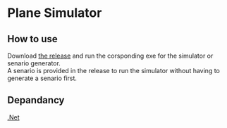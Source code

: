 # Plane Simulator

## How to use

Download [the release](https://github.com/Styx-24/Plane-Simulator/releases/tag/first) and run the corsponding exe for the simulator or senario generator.  
A senario is provided in the release to run the simulator without having to generate a senario first.

## Depandancy

[.Net](https://dotnet.microsoft.com/en-us/download)

